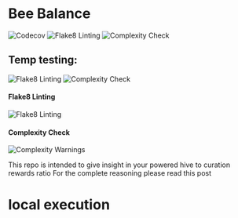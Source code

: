 # Bee Balance
![Codecov](https://codecov.io/gh/gamerbeaker007/BeeBalance/branch/main/graph/badge.svg)
![Flake8 Linting](https://github.com/gamerbeaker007/BeeBalance/actions/workflows/test.yml/badge.svg?branch=main)
![Complexity Check](https://github.com/gamerbeaker007/BeeBalance/actions/workflows/test.yml/badge.svg?branch=main&job=complexity_check)


## Temp testing:
![Flake8 Linting](https://github.com/gamerbeaker007/BeeBalance/actions/workflows/test.yml/badge.svg?branch=AddFlake8Rules)
![Complexity Check](https://github.com/gamerbeaker007/BeeBalance/actions/workflows/test.yml/badge.svg?branch=AddFlake8Rules&job=complexity_check)


#### Flake8 Linting
![Flake8 Linting](https://github.com/gamerbeaker007/BeeBalance/actions/workflows/test.yml/badge.svg?branch=main&job=lint)

#### Complexity Check
![Complexity Warnings](https://img.shields.io/badge/Complexity-Warning-yellow)


This repo is intended to give insight in your powered hive to curation rewards ratio
For the complete reasoning please read this post 

# local execution 
